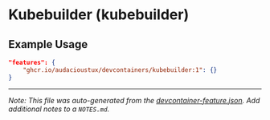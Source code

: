 
# Kubebuilder (kubebuilder)



## Example Usage

```json
"features": {
    "ghcr.io/audacioustux/devcontainers/kubebuilder:1": {}
}
```





---

_Note: This file was auto-generated from the [devcontainer-feature.json](https://github.com/audacioustux/devcontainers/blob/main/src/kubebuilder/devcontainer-feature.json).  Add additional notes to a `NOTES.md`._
